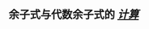 <div style="float: left; width: 64%; padding: 1%;">

## 余子式与代数余子式的 *<u>计算</u>*

</div>
<div style="float: right; width: 26%; padding: 1%;">

</div>
<div style="clear: both;"></div>
